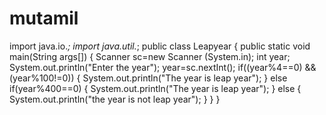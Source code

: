 # mutamil
import java.io.*;
import java.util.*;
public class Leapyear
{
public static void main(String args[])
{
Scanner sc=new Scanner (System.in);
int year;
System.out.println("Enter the year");
year=sc.nextInt();
if((year%4==0) && (year%100!=0))
{
System.out.println("The year is leap year");
}
else if(year%400==0)
{
System.out.println("The year is leap year");
}
else
{
System.out.println("the year is not leap year");
}
}
}
